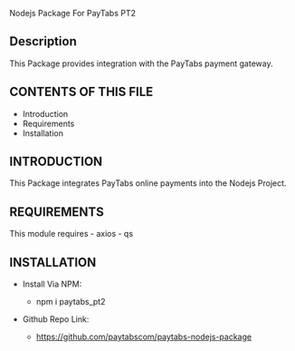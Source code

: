 Nodejs Package For PayTabs PT2

Description
-----------
This Package provides integration with the PayTabs payment gateway.

CONTENTS OF THIS FILE
---------------------
* Introduction
* Requirements
* Installation

INTRODUCTION
------------
This Package integrates PayTabs online payments into
the Nodejs Project.

REQUIREMENTS
------------
This module requires 
    - axios
    - qs

INSTALLATION
------------
* Install Via NPM:
    - npm i paytabs_pt2
    
* Github Repo Link:
    - https://github.com/paytabscom/paytabs-nodejs-package